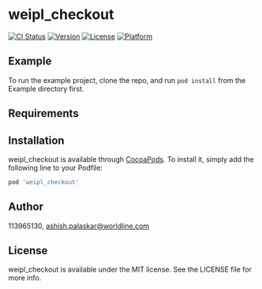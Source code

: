 # weipl_checkout

[![CI Status](https://img.shields.io/travis/113965130/weipl_checkout.svg?style=flat)](https://travis-ci.org/113965130/weipl_checkout)
[![Version](https://img.shields.io/cocoapods/v/weipl_checkout.svg?style=flat)](https://cocoapods.org/pods/weipl_checkout)
[![License](https://img.shields.io/cocoapods/l/weipl_checkout.svg?style=flat)](https://cocoapods.org/pods/weipl_checkout)
[![Platform](https://img.shields.io/cocoapods/p/weipl_checkout.svg?style=flat)](https://cocoapods.org/pods/weipl_checkout)

## Example

To run the example project, clone the repo, and run `pod install` from the Example directory first.

## Requirements

## Installation

weipl_checkout is available through [CocoaPods](https://cocoapods.org). To install
it, simply add the following line to your Podfile:

```ruby
pod 'weipl_checkout'
```

## Author

113965130, ashish.palaskar@worldline.com

## License

weipl_checkout is available under the MIT license. See the LICENSE file for more info.
